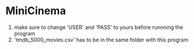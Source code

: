 # MiniCinema
1. make sure to change 'USER' and 'PASS' to yours before runnning the program
2. 'tmdb_5000_movies.csv' has to be in the same folder with this program
